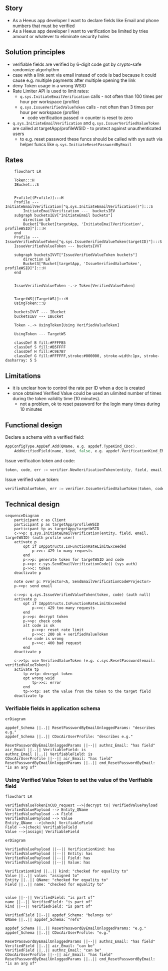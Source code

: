 ## Story
- As a Heeus app developer I want to declare fields like Email and phone numbers that must be verified
- As a Heeus app developer I want to verification be limited by tries amount or whatever to eliminate security holes

## Solution principles
- verifiable fields are verified by 6-digit code got by crypto-safe randomize algorhythm
- case with a link sent via email instead of code is bad because it could cause e.g. multiple payments after multiple opening the link
- deny Token usage in a wrong WSID
- Rate Limiter API is used to limit rates:
  - `q.sys.InitiateEmailVerification` calls - not often than 100 times per hour per workspace (profile)
  - `q.sys.IssueVerifiedValueToken` calls - not often than 3 times per hour per workspace (profile)
	- code verification passed -> counter is reset to zero
- `q.sys.InitiateEmailVerification` and `q.sys.IssuerVerifiedValueToken` are called at targetApp/profileWSID - to protect against unauthenticated users
  - to e.g. reset password these funcs should be called with sys auth via helper funcs like `q.sys.InitiateResetPasswordByEmail`

## Rates

```mermaid
    flowchart LR

	Token:::H
	IBucket:::S


	Profile[(Profile)]:::H
	Profile --- InitiateEmailVerification["q.sys.InitiateEmailVerification()"]:::S
		InitiateEmailVerification ---  bucketsIEV
	subgraph bucketsIEV["InitiateEmail buckets"]
		direction LR
		Bucket["Bucket[targetApp, 'InitiateEmailVerification', profileWSID]"]:::H
	end
	Profile --- IssueVerifiedValueToken["q.sys.IssueVerifiedValueToken(targetID)"]:::S
	IssueVerifiedValueToken --- bucketsIVVT

	subgraph bucketsIVVT["IssueVerifiedValueToken buckets"]
		direction LR
		Bucket3["Bucket[targetApp, 'IssueVerifiedValueToken', profileWSID]"]:::H
	end


	IssueVerifiedValueToken -.-> Token[VerifiedValueToken]


	TargetWS[(TargetWS)]:::H
	UsingToken:::B

	bucketsIVVT --- IBucket
	bucketsIEV --- IBucket

	Token -.-> UsingToken[Using VerifiedValueToken]

	UsingToken --- TargetWS

	classDef B fill:#FFFFB5
    classDef S fill:#B5FFFF
    classDef H fill:#C9E7B7
    classDef G fill:#FFFFFF,stroke:#000000, stroke-width:1px, stroke-dasharray: 5 5
```

## Limitations
- it is unclear how to control the rate per ID when a doc is created
- once obtained Verified Value could be used an ulimited number of times during the token validity time (10 minutes).
  - not a problem, ok to reset password for the login many times during 10 minutes

## Functional design
Declare a schema with a verified field:
```go
AppConfigType.AppDef.Add(QName, e.g. appdef.TypeKind_CDoc).
	AddVerifiedField(name, kind, false, e.g. appdef.VerificationKind_EMail)
```

Issue verification token and code:
```go
token, code, err := verifier.NewVerificationToken(entity, field, email, e.g. appdef.VerificationKind_EMail, targetWSID, ITokens, IAppTokens)
```

Issue verified value token:
```go
verifiedValueToken, err := verifier.IssueVerifiedValueToken(token, code)
```

## Technical design

```mermaid
sequenceDiagram
	participant c as Client
	participant p as targetApp/profileWSID
	participant tp as targetApp/targetWSID
	c->>p: q.sys.InitiateEmailVerification(entity, field, email, targetWSID) (auth profile user)
	activate p
		opt if IAppStructs.IsFunctionRateLimitExceeded
			p->>c: 429 to many requests
		end
		p->>p: generate token for targetWSID and code
		p->>p: c.sys.SendEmailVerificationCode() (sys auth)
		p->>c: token
	deactivate p

	note over p: Projector<A, SendEmailVerificationCodeProjector>
	p->>p: send email

	c->>p: q.sys.IssueVerifiedValueToken(token, code) (auth null)
	activate p
		opt if IAppStructs.IsFunctionRateLimitExceeded
			p->>c: 429 too many requests
		end
		p->>p: decrypt token
		p->>p: check code
		alt code is ok
			p->>p: reset rate limit
			p->>c: 200 ok + verifiedValueToken
		else code is wrong
			p->>c: 400 bad request
		end
	deactivate p

	c->>tp: use VerifiedValueToken (e.g. c.sys.ResetPassword(email: verifiedValueToken))
	activate tp
		tp->>tp: decrypt token
		opt wrong wsid
			tp->>c: error
		end
		tp->>tp: set the value from the token to the target field
	deactivate tp
```
### Verifiable fields in application schema
```mermaid
erDiagram

appdef_Schema ||..|| ResetPasswordByEmailUnloggedParams: "describes e.g."
appdef_Schema ||..|| CDocAirUserProfile: "describes e.g."

ResetPasswordByEmailUnloggedParams ||--|| authnz_Email: "has field"
air_Email ||..|| VerifiableField: is
authnz_Email ||..|| VerifiableField: is
CDocAirUserProfile ||--|| air_Email: "has field"
ResetPasswordByEmailUnloggedParams ||..|| cmd_ResetPasswordByEmail: "is an arg of"
```

### Using Verified Value Token to set the value of the Verifiable field
```mermaid
flowchart LR

verifiedValueTokenInCUD_request -->|decrypt to| VerifiedValuePayload
VerifiedValuePayload --> Entity_QName
VerifiedValuePayload --> Field
VerifiedValuePayload --> Value
Entity_QName -->|check| VerifiableField
Field -->|check| VerifiableField
Value -->|assign| VerifiableField
```

```mermaid
erDiagram

VerifiedValuePayload ||--|| VerificationKind: has
VerifiedValuePayload ||--|| Entity: has
VerifiedValuePayload ||--|| Field: has
VerifiedValuePayload ||--|| Value: has

VerificationKind ||..|| kind: "checked for equality to"
Value ||..|| value: "assigned to"
Entity ||..|| QName: "checked for equality to"
Field ||..|| name: "checked for equality to"


value ||--|| VerifiedField: "is part of"
name ||--|| VerifiedField: "is part of"
kind ||--|| VerifiedField: "is part of"

VerifiedField }|--|| appdef_Schema: "belongs to"
QName ||..|| appdef_Schema: "refs"

appdef_Schema ||..|| ResetPasswordByEmailUnloggedParams: "e.g."
appdef_Schema ||..|| CDocAirUserProfile: "e.g."

ResetPasswordByEmailUnloggedParams ||--|| authnz_Email: "has field"
VerifiedField ||..|| air_Email: "can be"
VerifiedField ||..|| authnz_Email: "can be"
CDocAirUserProfile ||--|| air_Email: "has field"
ResetPasswordByEmailUnloggedParams ||..|| cmd_ResetPasswordByEmail: "is an arg of"
```
